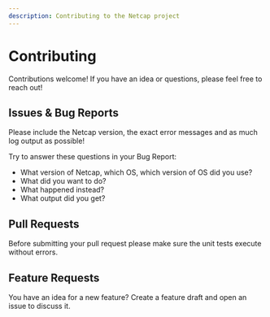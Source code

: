 ```yaml
---
description: Contributing to the Netcap project
---
```


# Contributing

Contributions welcome! If you have an idea or questions, please feel free to reach out!

## Issues & Bug Reports

Please include the Netcap version, the exact error messages and as much log output as possible!

Try to answer these questions in your Bug Report:

* What version of Netcap, which OS, which version of OS did you use?
* What did you want to do?
* What happened instead?
* What output did you get?

## Pull Requests

Before submitting your pull request please make sure the unit tests execute without errors.

## Feature Requests

You have an idea for a new feature? Create a feature draft and open an issue to discuss it.


